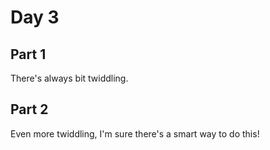 # Day 3

## Part 1

There's always bit twiddling.

## Part 2

Even more twiddling, I'm sure there's a smart way to do this!